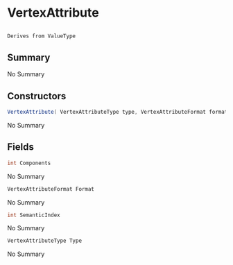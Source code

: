 # VertexAttribute

## 
```c#
Derives from ValueType
```

## Summary

No Summary
## Constructors

```c#
VertexAttribute( VertexAttributeType type, VertexAttributeFormat format, int components = 3, int semanticIndex = 0) 
```
No Summary
## Fields

```c#
int Components
```
No Summary
```c#
VertexAttributeFormat Format
```
No Summary
```c#
int SemanticIndex
```
No Summary
```c#
VertexAttributeType Type
```
No Summary
